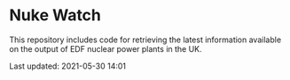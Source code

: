 # Nuke Watch

This repository includes code for retrieving the latest information available on the output of EDF nuclear power plants in the UK.

Last updated: 2021-05-30 14:01